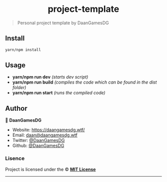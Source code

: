 <h1 align="center">project-template</h1>

> Personal project template by DaanGamesDG

## Install

```sh
yarn/npm install
```

## Usage

- **yarn/npm run dev** _(starts dev script)_
- **yarn/npm run build** _(compiles the code which can be found in the dist folder)_
- **yarn/npm run start** _(runs the compiled code)_

## Author

👤 **DaanGamesDG**

- Website: https://daangamesdg.wtf/
- Email: <daan@daangamesdg.wtf>
- Twitter: [@DaanGamesDG](https://twitter.com/DaanGamesDG)
- Github: [@DaanGamesDG](https://github.com/DaanGamesDG)

### Lisence

Project is licensed under the © [**MIT License**](/LICENSE)

---
